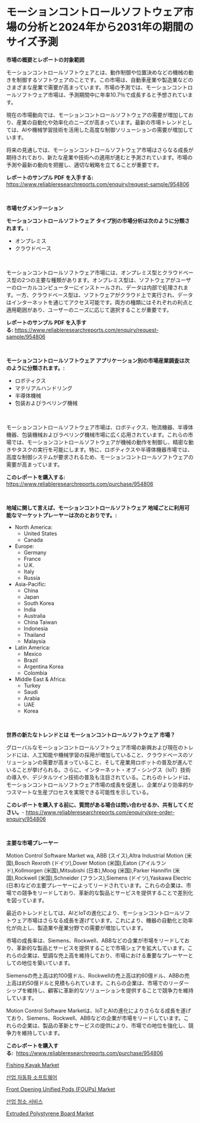 <p><h1>モーションコントロールソフトウェア市場の分析と2024年から2031年の期間のサイズ予測</h1></p><p><strong>市場の概要とレポートの対象範囲</strong></p>
<p><p>モーションコントロールソフトウェアとは、動作制御や位置決めなどの機械の動きを制御するソフトウェアのことです。この市場は、自動車産業や製造業などのさまざまな産業で需要が高まっています。市場の予測では、モーションコントロールソフトウェア市場は、予測期間中に年率10.7％で成長すると予想されています。</p><p>現在の市場動向では、モーションコントロールソフトウェアの需要が増加しており、産業の自動化や効率化のニーズが高まっています。最新の市場トレンドとしては、AIや機械学習技術を活用した高度な制御ソリューションの需要が増加しています。</p><p>将来の見通しでは、モーションコントロールソフトウェア市場はさらなる成長が期待されており、新たな産業や技術への適用が進むと予測されています。市場の予測や最新の動向を把握し、適切な戦略を立てることが重要です。</p></p>
<p><strong>レポートのサンプル PDF を入手する:</strong> <a href="https://www.reliableresearchreports.com/enquiry/request-sample/954806">https://www.reliableresearchreports.com/enquiry/request-sample/954806</a></p>
<p>&nbsp;</p>
<p><strong>市場セグメンテーション</strong></p>
<p><strong>モーションコントロールソフトウェア タイプ別の市場分析は次のように分類されます。:</strong></p>
<p><ul><li>オンプレミス</li><li>クラウドベース</li></ul></p>
<p>&nbsp;</p>
<p><p>モーションコントロールソフトウェア市場には、オンプレミス型とクラウドベース型の2つの主要な種類があります。オンプレミス型は、ソフトウェアがユーザーのローカルコンピューターにインストールされ、データは内部で処理されます。一方、クラウドベース型は、ソフトウェアがクラウド上で実行され、データはインターネットを通じてアクセス可能です。両方の種類にはそれぞれの利点と適用範囲があり、ユーザーのニーズに応じて選択することが重要です。</p></p>
<p><strong>レポートのサンプル PDF を入手する:</strong>&nbsp;<a href="https://www.reliableresearchreports.com/enquiry/request-sample/954806">https://www.reliableresearchreports.com/enquiry/request-sample/954806</a></p>
<p>&nbsp;</p>
<p><strong> モーションコントロールソフトウェア アプリケーション別の市場産業調査は次のように分類されます。:</strong></p>
<p><ul><li>ロボティクス</li><li>マテリアルハンドリング</li><li>半導体機械</li><li>包装およびラベリング機械</li></ul></p>
<p>&nbsp;</p>
<p><p>モーションコントロールソフトウェア市場は、ロボティクス、物流機器、半導体機器、包装機械およびラベリング機械市場に広く応用されています。これらの市場では、モーションコントロールソフトウェアが機械の動作を制御し、精密な動きやタスクの実行を可能にします。特に、ロボティクスや半導体機器市場では、高度な制御システムが要求されるため、モーションコントロールソフトウェアの需要が高まっています。</p></p>
<p><strong>このレポートを購入する:</strong>&nbsp; <a href="https://www.reliableresearchreports.com/purchase/954806">https://www.reliableresearchreports.com/purchase/954806</a></p>
<p>&nbsp;</p>
<p><strong>地域に関して言えば、モーションコントロールソフトウェア 地域ごとに利用可能なマーケットプレーヤーは次のとおりです。:</strong></p>
<p><ul>
    <li>
        North America:
        <ul>
            <li>United States</li>
            <li>Canada</li>
        </ul>
    </li>
    <li>
        Europe:
        <ul>
            <li>Germany</li>
            <li>France</li>
            <li>U.K.</li>
            <li>Italy</li>
            <li>Russia</li>
        </ul>
    </li>
    <li>
        Asia-Pacific:
        <ul>
            <li>China</li>
            <li>Japan</li>
            <li>South Korea</li>
            <li>India</li>
            <li>Australia</li>
            <li>China Taiwan</li>
            <li>Indonesia</li>
            <li>Thailand</li>
            <li>Malaysia</li>
        </ul>
    </li>
    <li>
        Latin America:
        <ul>
            <li>Mexico</li>
            <li>Brazil</li>
            <li>Argentina Korea</li>
            <li>Colombia</li>
        </ul>
    </li>
    <li>
        Middle East & Africa:
        <ul>
            <li>Turkey</li>
            <li>Saudi</li>
            <li>Arabia</li>
            <li>UAE</li>
            <li>Korea</li>
        </ul>
    </li>
    </ul></p>
<p>&nbsp;</p>
<p><strong>世界の新たなトレンドとは モーションコントロールソフトウェア 市場？</strong></p>
<p><p>グローバルなモーションコントロールソフトウェア市場の新興および現在のトレンドには、人工知能や機械学習の採用が増加していること、クラウドベースのソリューションの需要が高まっていること、そして産業用ロボットの普及が進んでいることが挙げられる。さらに、インターネット・オブ・シングス（IoT）技術の導入や、デジタルツイン技術の普及も注目されている。これらのトレンドは、モーションコントロールソフトウェア市場の成長を促進し、企業がより効率的かつスマートな生産プロセスを実現できる可能性を示している。</p></p>
<p><strong>このレポートを購入する前に、質問がある場合は問い合わせるか、共有してください。</strong>- <a href="https://www.reliableresearchreports.com/enquiry/pre-order-enquiry/954806">https://www.reliableresearchreports.com/enquiry/pre-order-enquiry/954806</a></p>
<p>&nbsp;</p>
<p><strong>主要な市場プレーヤー</strong></p>
<p><p>Motion Control Software Market wa, ABB (スイス),Altra Industrial Motion (米国),Bosch Rexroth (ドイツ),Dover Motion (米国),Eaton (アイルランド),Kollmorgen (米国),Mitsubishi (日本),Moog (米国),Parker Hannifin (米国),Rockwell (米国),Schneider (フランス),Siemens (ドイツ),Yaskawa Electric (日本)などの主要プレーヤーによってリードされています。これらの企業は、市場での競争をリードしており、革新的な製品とサービスを提供することで差別化を図っています。</p><p>最近のトレンドとしては、AIとIoTの進化により、モーションコントロールソフトウェア市場はさらなる成長を遂げています。これにより、機器の自動化と効率化が向上し、製造業や産業分野での需要が増加しています。</p><p>市場の成長率は、Siemens、Rockwell、ABBなどの企業が市場をリードしており、革新的な製品とサービスを提供することで市場シェアを拡大しています。これらの企業は、堅調な売上高を維持しており、市場における重要なプレーヤーとしての地位を築いています。</p><p>Siemensの売上高は約100億ドル、Rockwellの売上高は約60億ドル、ABBの売上高は約50億ドルと見積もられています。これらの企業は、市場でのリーダーシップを維持し、顧客に革新的なソリューションを提供することで競争力を維持しています。</p><p>Motion Control Software Marketは、IoTとAIの進化によりさらなる成長を遂げており、Siemens、Rockwell、ABBなどの企業が市場をリードしています。これらの企業は、製品の革新とサービスの提供により、市場での地位を強化し、競争力を維持しています。</p></p>
<p><strong>このレポートを購入する:</strong>&nbsp;&nbsp;<a href="https://www.reliableresearchreports.com/purchase/954806">https://www.reliableresearchreports.com/purchase/954806</a></p>
<p><p><a href="https://view.publitas.com/reportprime-1/fishing-kayak-market-size-growth-and-forecast-from-2024-2031/">Fishing Kayak Market</a></p><p><a href="https://github.com/lzrvbyqzftro57/Market-Research-Report-List-1/blob/main/5145020185300.md">산업 자동화 소프트웨어</a></p><p><a href="https://cat-emmental-94b.notion.site/Insights-into-Front-Opening-Unified-Pods-FOUPs-Market-Size-Analysing-Market-Share-Trends-and-Gr-3e579d2a0cf84d8f8db5c63fefa718fb">Front Opening Unified Pods (FOUPs) Market</a></p><p><a href="https://github.com/vs019sa3m8x/Market-Research-Report-List-1/blob/main/8989521185301.md">산업 청소 서비스</a></p><p><a href="https://issuu.com/reportprime-2/docs/extruded-polystyrene-board-market-size-2030.pptx">Extruded Polystyrene Board Market</a></p></p>